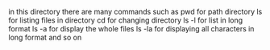 in this directory there are many commands such as
pwd for path directory 
ls for listing files in directory
cd for changing directory
ls -l for list in long format
ls -a for display the whole files
ls -la for displaying all characters in long format
and so on
